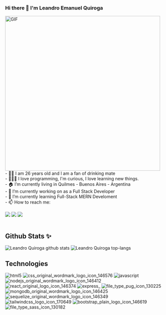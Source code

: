 ### Hi there 👋 I'm Leandro Emanuel Quiroga 
 <img width="500px" alt="GIF" src="https://i.pinimg.com/originals/e4/26/70/e426702edf874b181aced1e2fa5c6cde.gif" /> 
- 👦🏻 I am 26 years old and I am a fan of drinking mate <br />
- 👩🏻‍💻 I love programming, I'm curious, I love learning new things.<br />
- 🏠 I’m currently living in Quilmes - Buenos Aires - Argentina <br />
- 🔭 I’m currently working on as a Full Stack Developer <br />
- 🌱 I’m currently learning Full-Stack MERN Develoment <br />
- 📫 How to reach me: 
<br />
<br /> 

<div align="rigth">
  <a href="mailto:leandroquiroga9514@gmail.com"><img src="https://img.shields.io/badge/e‑mail-D14836.svg?style=for-the-badge&logo=GMail&logoColor=white" /></a>
  <a href="https://www.linkedin.com/in/leanquiroga95/"><img src="https://img.shields.io/badge/linkedin-0077B5.svg?style=for-the-badge&logo=linkedin&logoColor=white" /></a>
  <a href="https://github.com/leandroquiroga"><img src="https://img.shields.io/badge/-Github-181717?style=flat-square&logo=GitHub&logoColor=white" /></a>
</div>

<br/> 

## Github Stats ✨
![Leandro Quiroga github stats](https://github-readme-stats.vercel.app/api?username=leandroquiroga&show_icons=true&theme=tokyonight)
![Leandro Quiroga top-langs](https://github-readme-stats.vercel.app/api/top-langs/?username=leandroquiroga&layout=compact)

## Technologies
  ![html5](https://user-images.githubusercontent.com/80013958/146462868-93b24807-bba3-4197-b517-533dd46458c9.png)
  ![css_original_wordmark_logo_icon_146576](https://user-images.githubusercontent.com/80013958/146462864-f2788443-5872-4c21-bd41-5bbb174eb218.png)
  ![javascript](https://user-images.githubusercontent.com/80013958/146462871-38830f2f-1828-451c-af96-fe18fc301c18.png)
  ![nodejs_original_wordmark_logo_icon_146412](https://user-images.githubusercontent.com/80013958/146462874-8de3d961-2c13-4859-81d7-2001fff32c3d.png)
  ![react_original_logo_icon_146374](https://user-images.githubusercontent.com/80013958/146462875-9b08ef57-403f-44c1-9e61-a90e64472189.png)
  ![express_](https://user-images.githubusercontent.com/80013958/146462866-9300ef8e-ec31-4b1d-a71c-efb3e041d8ec.png)
  ![file_type_pug_icon_130225](https://user-images.githubusercontent.com/80013958/146462867-e3a94707-956a-4054-9978-4936aa66583e.png)
  ![mongodb_original_wordmark_logo_icon_146425](https://user-images.githubusercontent.com/80013958/146462873-020163fb-23d7-47bb-b962-69ff662e6d4b.png)
  ![sequelize_original_wordmark_logo_icon_146349](https://user-images.githubusercontent.com/80013958/146462879-c7a42257-1ea0-44bd-a301-f3d98a304d96.png)
  ![tailwindcss_logo_icon_170649](https://user-images.githubusercontent.com/80013958/146462876-eb594c26-b8e4-4474-bbd0-ae6f2b061e90.png)
  ![bootstrap_plain_logo_icon_146619](https://user-images.githubusercontent.com/80013958/146462862-46f0c517-f7d6-4bc1-a403-82c814cc3c00.png)
  ![file_type_sass_icon_130182](https://user-images.githubusercontent.com/80013958/146463771-03d2cb47-88a8-45f3-bec3-c1474a9925e8.png)
